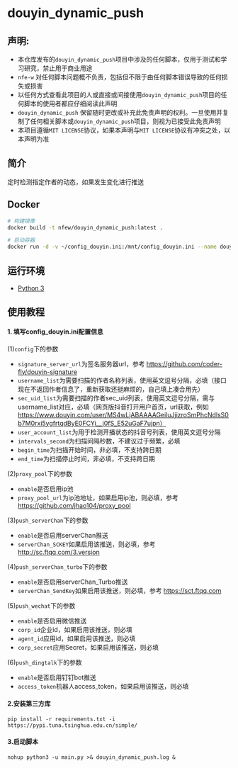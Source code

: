 # douyin_dynamic_push

## 声明:

- 本仓库发布的`douyin_dynamic_push`项目中涉及的任何脚本，仅用于测试和学习研究，禁止用于商业用途
- `nfe-w` 对任何脚本问题概不负责，包括但不限于由任何脚本错误导致的任何损失或损害
- 以任何方式查看此项目的人或直接或间接使用`douyin_dynamic_push`项目的任何脚本的使用者都应仔细阅读此声明
- `douyin_dynamic_push` 保留随时更改或补充此免责声明的权利。一旦使用并复制了任何相关脚本或`douyin_dynamic_push`项目，则视为已接受此免责声明
- 本项目遵循`MIT LICENSE`协议，如果本声明与`MIT LICENSE`协议有冲突之处，以本声明为准

## 简介

定时检测指定作者的动态，如果发生变化进行推送

## Docker

```sh
# 构建镜像
docker build -t nfew/douyin_dynamic_push:latest .

# 启动容器
docker run -d -v ~/config_douyin.ini:/mnt/config_douyin.ini --name douyin_dynamic_push nfew/douyin_dynamic_push:latest
```

## 运行环境

- [Python 3](https://www.python.org/)

## 使用教程

#### 1. 填写config_douyin.ini配置信息

(1)`config`下的参数

- `signature_server_url`为签名服务器url，参考 https://github.com/coder-fly/douyin-signature
- `username_list`为需要扫描的作者名称列表，使用英文逗号分隔，必填（接口现在不返回作者信息了，重新获取还挺麻烦的，自己填上凑合用先）
- `sec_uid_list`为需要扫描的作者sec_uid列表，使用英文逗号分隔，需与username_list对应，必填（网页版抖音打开用户首页，url获取，例如 https://www.douyin.com/user/MS4wLjABAAAAGeiluJjizroSmPhcNdlsS0b7M0rxi5ygfrtqdByE0FCYi__j0fS_E52uGaF7ujpn）
- `user_account_list`为用于检测开播状态的抖音号列表，使用英文逗号分隔
- `intervals_second`为扫描间隔秒数，不建议过于频繁，必填
- `begin_time`为扫描开始时间，非必填，不支持跨日期
- `end_time`为扫描停止时间，非必填，不支持跨日期

(2)`proxy_pool`下的参数

- `enable`是否启用ip池
- `proxy_pool_url`为ip池地址，如果启用ip池，则必填，参考 https://github.com/jhao104/proxy_pool

(3)`push_serverChan`下的参数

- `enable`是否启用serverChan推送
- `serverChan_SCKEY`如果启用该推送，则必填，参考 http://sc.ftqq.com/3.version

(4)`push_serverChan_turbo`下的参数

- `enable`是否启用serverChan_Turbo推送
- `serverChan_SendKey`如果启用该推送，则必填，参考 https://sct.ftqq.com

(5)`push_wechat`下的参数

- `enable`是否启用微信推送
- `corp_id`企业id，如果启用该推送，则必填
- `agent_id`应用id，如果启用该推送，则必填
- `corp_secret`应用Secret，如果启用该推送，则必填

(6)`push_dingtalk`下的参数

- `enable`是否启用钉钉bot推送
- `access_token`机器人access_token，如果启用该推送，则必填

#### 2.安装第三方库

`pip install -r requirements.txt -i https://pypi.tuna.tsinghua.edu.cn/simple/`

#### 3.启动脚本

`nohup python3 -u main.py >& douyin_dynamic_push.log &`
